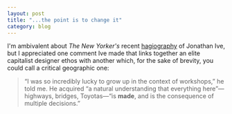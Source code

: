 ```yaml
---
layout: post
title: "...the point is to change it"
category: blog
---
```


I'm ambivalent about *The New Yorker's* recent [hagiography](http://www.newyorker.com/magazine/2015/02/23/shape-things-come) of Jonathan Ive, but I appreciated one comment Ive made that links together an elite capitalist designer ethos with another which, for the sake of brevity, you could call a critical geographic one:

> “I was so incredibly lucky to grow up in the context of workshops,” he told me. He acquired “a natural understanding that everything here”—highways, bridges, Toyotas—“is **made**, and is the consequence of multiple decisions.”
